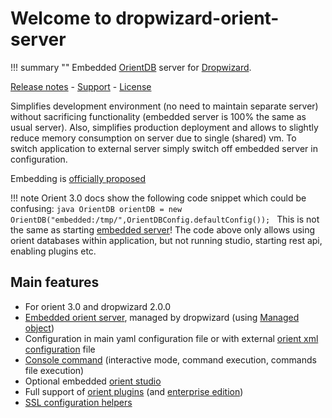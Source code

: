 # Welcome to dropwizard-orient-server

!!! summary ""
    Embedded [OrientDB](https://orientdb.org/) server for [Dropwizard](https://dropwizard.io).

[Release notes](about/history.md) - [Support](about/support.md) - [License](about/license.md)

Simplifies development environment (no need to maintain separate server) without sacrificing functionality (embedded server is 100% the same as usual server).
Also, simplifies production deployment and allows to slightly reduce memory consumption on server due to single (shared) vm.
To switch application to external server simply switch off embedded server in configuration.

Embedding is [officially proposed](https://orientdb.org/docs/3.0.x/internals/Embedded-Server.html)

!!! note
    Orient 3.0 docs show the following code snippet which could be confusing:
    ```java
    OrientDB orientDB = new OrientDB("embedded:/tmp/",OrientDBConfig.defaultConfig());
    ```
    This is not the same as starting [embedded server](https://orientdb.org/docs/3.0.x/internals/Embedded-Server.html)!
    The code above only allows using orient databases within application, but not running studio,
    starting rest api, enabling plugins etc.    
    

## Main features

* For orient 3.0 and dropwizard 2.0.0
* [Embedded orient server](https://orientdb.org/docs/3.0.x/internals/Embedded-Server.html), 
managed by dropwizard (using [Managed object](https://www.dropwizard.io/en/release-2.0.x/manual/core.html#managed-objects))
* Configuration in main yaml configuration file or with external 
[orient xml configuration](https://orientdb.org/docs/3.0.x/internals/DB-Server.html) file
* [Console command](https://orientdb.org/docs/3.0.x/console/Console-Commands.html) 
(interactive mode, command execution, commands file execution)
* Optional embedded [orient studio](https://orientdb.org/docs/3.0.x/studio/Studio-Introduction.html)
* Full support of [orient plugins](guide/plugins.md) (and [enterprise edition](guide/enterprise.md))
* [SSL configuration helpers](guide/ssl.md)

